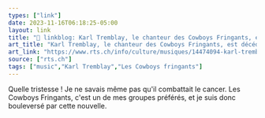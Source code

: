 ```yaml
---
types: ["link"]
date: 2023-11-16T06:18:25-05:00
layout: link
title: "🔗 linkblog: Karl Tremblay, le chanteur des Cowboys Fringants, est décédé à l'âge de 47 ans - rts.ch - Musiques'"
art_title: "Karl Tremblay, le chanteur des Cowboys Fringants, est décédé à l'âge de 47 ans - rts.ch - Musiques"
art_link: "https://www.rts.ch/info/culture/musiques/14474094-karl-tremblay-le-chanteur-des-cowboys-fringants-est-decede-a-l-age-de-47-ans.html?rts_source=rss_t"
source: ["rts.ch"]
tags: ["music","Karl Tremblay","Les Cowboys fringants"]
---
```

Quelle tristesse ! Je ne savais même pas qu'il combattait le cancer. Les Cowboys Fringants, c'est un de mes groupes préférés, et je suis donc bouleversé par cette nouvelle.
